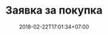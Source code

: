 ---
title: 'Заявка за покупка'
date: 2018-02-22T17:01:34+07:00

contact:
  phone: "0899 878 333"
  email: "contact.gallery33@gmail.com"
  address: "Варна, улица Габрово 2А"
  google_map_text_link: https://maps.app.goo.gl/RbWWV8UAZdwAoC9u7
  google_map_embed_link: "https://maps.app.goo.gl/RbWWV8UAZdwAoC9u7"

  button_text: "изпрати"
---